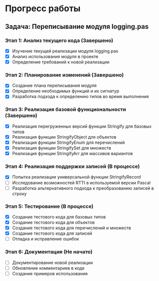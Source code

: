 # Прогресс работы

## Задача: Переписывание модуля logging.pas

### Этап 1: Анализ текущего кода (Завершено)
- [x] Изучение текущей реализации модуля logging.pas
- [x] Анализ использования модуля в проекте
- [x] Определение требований к новой реализации

### Этап 2: Планирование изменений (Завершено)
- [x] Создание плана переписывания модуля
- [x] Определение необходимых функций и их сигнатур
- [x] Разработка подхода к определению типов во время выполнения

### Этап 3: Реализация базовой функциональности (Завершено)
- [x] Реализация перегруженных версий функции Stringify для базовых типов
- [x] Реализация функции StringifyObject для объектов
- [x] Реализация функции StringifyEnum для перечислений
- [x] Реализация функции StringifySet для множеств
- [x] Реализация функции StringifyArr для массивов вариантов

### Этап 4: Реализация поддержки записей (В процессе)
- [x] Попытка реализации универсальной функции StringifyRecord
- [ ] Исследование возможностей RTTI в используемой версии Pascal
- [ ] Разработка альтернативного подхода к преобразованию записей в строку

### Этап 5: Тестирование (В процессе)
- [x] Создание тестового кода для базовых типов
- [x] Создание тестового кода для объектов
- [x] Создание тестового кода для перечислений и множеств
- [x] Создание тестового кода для записей
- [ ] Отладка и исправление ошибок

### Этап 6: Документация (Не начато)
- [ ] Документирование новой реализации
- [ ] Обновление комментариев в коде
- [ ] Создание примеров использования
